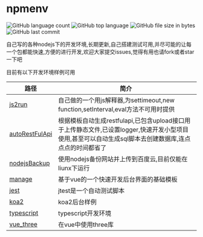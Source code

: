 # npmenv
![GitHub language count](https://img.shields.io/github/languages/count/moshuying/nodeEnv) ![GitHub top language](https://img.shields.io/github/languages/top/moshuying/nodeEnv) ![GitHub file size in bytes](https://img.shields.io/github/repo-size/moshuying/nodeEnv) ![GitHub last commit](https://img.shields.io/github/last-commit/moshuying/nodeEnv)
 

自己写的各种nodejs下的开发环境,长期更新,自己搭建测试可用,并尽可能的让每一个包都能快速,方便的进行开发,欢迎大家提交issues,觉得有用也请fork或者star一下吧

目前有以下开发环境样例可用

|路径|简介|
|---|---|
|[js2run](https://github.com/moshuying/nodeEnv/tree/master/js2run)|自己做的一个用js解释器,为settimeout,new function,setInterval,eval方法不可用时提供|
|[autoRestFulApi](https://github.com/moshuying/nodeEnv/tree/master/autoRestFulApi)|根据模板自动生成restfulapi,已包含upload接口用于上传静态文件,已设置logger,快速开发小型项目使用,甚至可以自动生成sql脚本去创建数据库,连点点点的时间都省了|
|[nodejsBackup](https://github.com/moshuying/nodeEnv/tree/master/nodejsBackup)|使用nodejs备份网站并上传到百度云,目前仅能在liunx下运行|
|[manage](https://github.com/moshuying/nodeEnv/tree/master/manage)|基于vue的一个快速开发后台界面的基础模板|
|[jest](https://github.com/moshuying/nodeEnv/tree/master/jest)|jtest是一个自动测试脚本|
|[koa2](https://github.com/moshuying/nodeEnv/tree/master/koa2)|koa2后台样例|
|[typescript](https://github.com/moshuying/nodeEnv/tree/master/typescript)|typescript开发环境|
|[vue_three](https://github.com/moshuying/nodeEnv/tree/master/vue_three)|在vue中使用three库|
